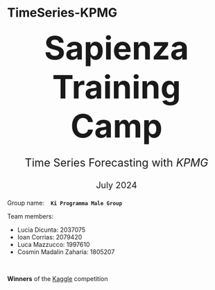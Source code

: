 # TimeSeries-KPMG

<div align="center">

<span style="font-size: 74px;"><strong>Sapienza Training Camp</strong></span>

<p style="font-size: 25px;">Time Series Forecasting with <em>KPMG</em></p>

<p style="font-size: 20px;">July 2024</p>

</div>

Group name: &ensp; **`Ki Programma Male Group`**

Team members:

- Lucia Dicunta: 2037075
- Ioan Corrias: 2079420
- Luca Mazzucco: 1997610
- Cosmin Madalin Zaharia: 1805207

<br>

**Winners** of the [Kaggle](https://www.kaggle.com/competitions/sapienza-training-camp-forecasting-2024/leaderboard#) competition


